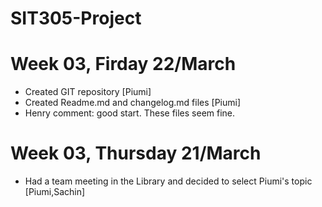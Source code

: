# SIT305-Project

# Week 03, Firday 22/March
- Created GIT repository [Piumi]
- Created Readme.md and changelog.md files [Piumi]
- Henry comment: good start. These files seem fine.

# Week 03, Thursday 21/March
- Had a team meeting in the Library and decided to select Piumi's topic [Piumi,Sachin]

